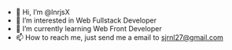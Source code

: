 - 👋 Hi, I’m @lnrjsX
- 👀 I’m interested in Web Fullstack Developer
- 🌱 I’m currently learning Web Front Developer
- 📫 How to reach me, just send me a email to sjrnl27@gmail.com

<!---
lnrjsX/lnrjsX is a ✨ special ✨ repository because its appears on your GitHub profile.
You can click the Preview link to take a look at your changes.
--->
